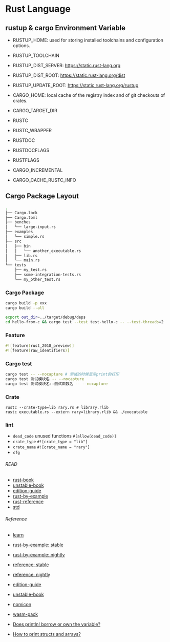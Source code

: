 # Rust Language


## rustup &  cargo Environment Variable

+ RUSTUP_HOME: used for storing installed toolchains and configuration options.
+ RUSTUP_TOOLCHAIN
+ RUSTUP_DIST_SERVER: https://static.rust-lang.org
+ RUSTUP_DIST_ROOT: https://static.rust-lang.org/dist
+ RUSTUP_UPDATE_ROOT: https://static.rust-lang.org/rustup

+ CARGO_HOME: local cache of the registry index and of git checkouts of crates.
+ CARGO_TARGET_DIR
+ RUSTC
+ RUSTC_WRAPPER
+ RUSTDOC
+ RUSTDOCFLAGS
+ RUSTFLAGS
+ CARGO_INCREMENTAL
+ CARGO_CACHE_RUSTC_INFO


## Cargo Package Layout

```bash
.
├── Cargo.lock
├── Cargo.toml
├── benches
│   └── large-input.rs
├── examples
│   └── simple.rs
├── src
│   ├── bin
│   │   └── another_executable.rs
│   ├── lib.rs
│   └── main.rs
└── tests
    ├── my_test.rs
    ├── some-integration-tests.rs
    └── my_other_test.rs
```

### Cargo Package

```bash
cargo build -p xxx 
cargo build --all
```

```bash
export out_dir=../target/debug/deps
cd hello-from-c && cargo test --test test-hello-c -- --test-threads=2
```

### Feature
```rust
#![feature(rust_2018_preview)]
#![feature(raw_identifiers)]
```

### Cargo test

```bash
cargo test -- --nocapture # 测试的时候显示print的打印
cargo test 测试模块名 -- --nocapture
cargo test 测试模块名::测试函数名 -- --nocapture
```

### Crate

```shell
rustc --crate-type=lib rary.rs # library.rlib
rustc executable.rs --extern rary=library.rlib && ./executable
```

### lint

+ `dead_code`   unused functions  `#[allow(dead_code)]`
+ `crate_type`  `#![crate_type = "lib"]`
+ `crate_name`  `#![crate_name = "rary"]`
+ `cfg`         

###### READ

+ [rust-book](https://doc.rust-lang.org/nightly/book/index.html)
+ [unstable-book](https://doc.rust-lang.org/nightly/unstable-book/index.html)
+ [edition-guide](https://doc.rust-lang.org/nightly/edition-guide/index.html)
+ [rust-by-example](https://doc.rust-lang.org/nightly/rust-by-example/generics/gen_trait.html)
+ [rust-reference](https://doc.rust-lang.org/reference/index.html)
+ [std](https://doc.rust-lang.org/std/fmt/#named-parameters)

###### Reference
+ [learn](https://www.rust-lang.org/learn)
+ [rust-by-example: stable](https://doc.rust-lang.org/stable/rust-by-example/)
+ [rust-by-example: nightly](https://doc.rust-lang.org/nightly/rust-by-example/)
+ [reference: stable](https://doc.rust-lang.org/stable/reference/)
+ [reference: nightly](https://doc.rust-lang.org/nightly/reference/)
+ [edition-guide](https://doc.rust-lang.org/edition-guide/index.html)
+ [unstable-book](https://doc.rust-lang.org/unstable-book/index.html)
+ [nomicon](https://doc.rust-lang.org/nomicon/README.html)
+ [wasm-pack](https://rustwasm.github.io/wasm-pack/)

+ [Does println! borrow or own the variable?](https://stackoverflow.com/questions/30450399/does-println-borrow-or-own-the-variable)  
+ [How to print structs and arrays?](https://stackoverflow.com/questions/30253422/how-to-print-structs-and-arrays)  
